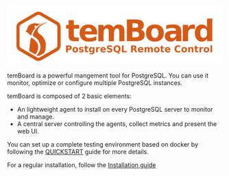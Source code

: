 
![temBoard](temboard.png)

temBoard is a powerful mangement tool for PostgreSQL. You can use it monitor, optimize or configure multiple PostgreSQL instances.

temBoard is composed of 2 basic elements:

- An lightweight agent to install on every PostgreSQL server to monitor and
  manage.
- A central server controlling the agents, collect metrics and present the web
  UI.


You can set up a complete testing environment based on docker by following the
[QUICKSTART](QUICKSTART.md) guide for more details.


For a regular installation, follow the [Installation guide](installation.md)
